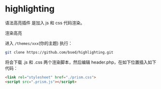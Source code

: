 # highlighting
语法高亮插件
是加入 js 和 css 代码渲染。


渲染高亮

进入 `/themes/xxx`(你的主题) 执行：

```bash
git clone https://github.com/bsed/highlighting.git
```
将会下载 .js 和 .css 两个渲染脚本，然后编辑 header.php，在如下位置插入如下代码：
```html
<link rel="stylesheet" href="./prism.css">
<script src=".prism.js"></script>
```